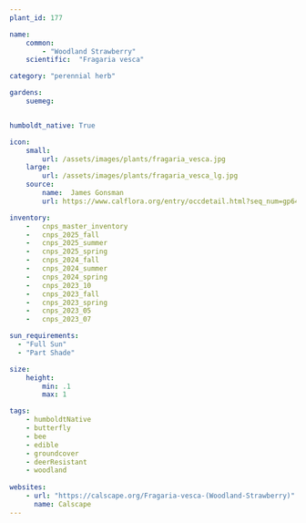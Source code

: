 ```yaml
---
plant_id: 177 

name: 
    common:  
        - "Woodland Strawberry" 
    scientific:  "Fragaria vesca"   

category: "perennial herb"

gardens: 
    suemeg: 


humboldt_native: True

icon: 
    small: 
        url: /assets/images/plants/fragaria_vesca.jpg 
    large: 
        url: /assets/images/plants/fragaria_vesca_lg.jpg 
    source: 
        name:  James Gonsman 
        url: https://www.calflora.org/entry/occdetail.html?seq_num=gp6440 

inventory: 
    -   cnps_master_inventory
    -   cnps_2025_fall
    -   cnps_2025_summer
    -   cnps_2025_spring
    -   cnps_2024_fall
    -   cnps_2024_summer
    -   cnps_2024_spring
    -   cnps_2023_10
    -   cnps_2023_fall
    -   cnps_2023_spring
    -   cnps_2023_05 
    -   cnps_2023_07 

sun_requirements:
  - "Full Sun"
  - "Part Shade"

size:
    height: 
        min: .1 
        max: 1

tags: 
    - humboldtNative
    - butterfly
    - bee
    - edible
    - groundcover
    - deerResistant
    - woodland
 
websites: 
    - url: "https://calscape.org/Fragaria-vesca-(Woodland-Strawberry)"
      name: Calscape
---
```

